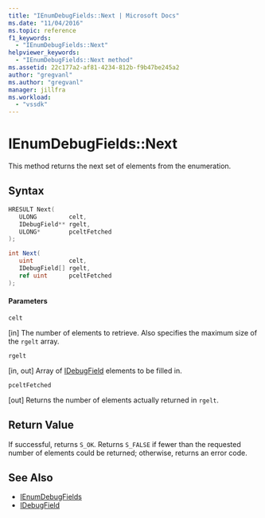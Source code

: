 ```yaml
---
title: "IEnumDebugFields::Next | Microsoft Docs"
ms.date: "11/04/2016"
ms.topic: reference
f1_keywords:
  - "IEnumDebugFields::Next"
helpviewer_keywords:
  - "IEnumDebugFields::Next method"
ms.assetid: 22c177a2-af81-4234-812b-f9b47be245a2
author: "gregvanl"
ms.author: "gregvanl"
manager: jillfra
ms.workload:
  - "vssdk"
---
```

# IEnumDebugFields::Next
This method returns the next set of elements from the enumeration.

## Syntax

```cpp
HRESULT Next(
   ULONG         celt,
   IDebugField** rgelt,
   ULONG*        pceltFetched
);
```

```csharp
int Next(
   uint          celt,
   IDebugField[] rgelt,
   ref uint      pceltFetched
);
```

#### Parameters
 `celt`

 [in] The number of elements to retrieve. Also specifies the maximum size of the `rgelt` array.

 `rgelt`

 [in, out] Array of [IDebugField](../../../extensibility/debugger/reference/idebugfield.md) elements to be filled in.

 `pceltFetched`

 [out] Returns the number of elements actually returned in `rgelt`.

## Return Value
 If successful, returns `S_OK`. Returns `S_FALSE` if fewer than the requested number of elements could be returned; otherwise, returns an error code.

## See Also
- [IEnumDebugFields](../../../extensibility/debugger/reference/ienumdebugfields.md)
- [IDebugField](../../../extensibility/debugger/reference/idebugfield.md)